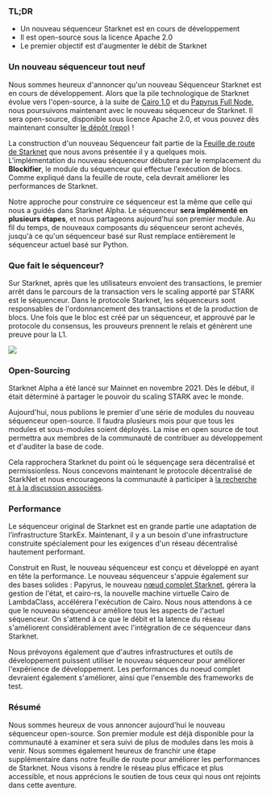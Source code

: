 ### TL;DR

* Un nouveau séquenceur Starknet est en cours de développement
* Il est open-source sous la licence Apache 2.0
* Le premier objectif est d'augmenter le débit de Starknet

### Un nouveau séquenceur tout neuf

Nous sommes heureux d'annoncer qu'un nouveau Séquenceur Starknet est en cours de développement. Alors que la pile technologique de Starknet évolue vers l'open-source, à la suite de [Cairo 1.0](https://medium.com/starkware/open-sourcing-cairo-1-0-b3100a664bb0) et du [Papyrus Full Node](https://medium.com/starkware/papyrus-an-open-source-starknet-full-node-396f7cd90202), nous poursuivons maintenant avec le nouveau séquenceur de Starknet. Il sera open-source, disponible sous licence Apache 2.0, et vous pouvez dès maintenant consulter [le dépôt (repo)](https://github.com/starkware-libs/blockifier) !

La construction d'un nouveau Séquenceur fait partie de la [Feuille de route de Starknet](https://medium.com/starkware/starknet-performance-roadmap-bb7aae14c7de) que nous avons présentée il y a quelques mois. L'implémentation du nouveau séquenceur débutera par le remplacement du **Blockifier**, le module du séquenceur qui effectue l'exécution de blocs. Comme expliqué dans la feuille de route, cela devrait améliorer les performances de Starknet.

Notre approche pour construire ce séquenceur est la même que celle qui nous a guidés dans Starknet Alpha. Le séquenceur **sera implémenté en plusieurs étapes**, et nous partageons aujourd'hui son premier module. Au fil du temps, de nouveaux composants du séquenceur seront achevés, jusqu'à ce qu'un séquenceur basé sur Rust remplace entièrement le séquenceur actuel basé sur Python.

### Que fait le séquenceur?

Sur Starknet, après que les utilisateurs envoient des transactions, le premier arrêt dans le parcours de la transaction vers le scaling apporté par STARK est le séquenceur. Dans le protocole Starknet, les séquenceurs sont responsables de l'ordonnancement des transactions et de la production de blocs. Une fois que le bloc est créé par un séquenceur, et approuvé par le protocole du consensus, les prouveurs prennent le relais et génèrent une preuve pour la L1.

![](/assets/1_ndrekwqunjixo_wskdeycw-1.png)

### Open-Sourcing

Starknet Alpha a été lancé sur Mainnet en novembre 2021. Dès le début, il était déterminé à partager le pouvoir du scaling STARK avec le monde.

Aujourd'hui, nous publions le premier d'une série de modules du nouveau séquenceur open-source. Il faudra plusieurs mois pour que tous les modules et sous-modules soient déployés. La mise en open source de tout permettra aux membres de la communauté de contribuer au développement et d'auditer la base de code.

Cela rapprochera Starknet du point où le séquençage sera décentralisé et permissionless. Nous concevons maintenant le protocole décentralisé de StarkNet et nous encourageons la communauté à participer à [la recherche et à la discussion associées](https://community.starknet.io/t/starknet-decentralized-protocol-consensus/5386).

### Performance

Le séquenceur original de Starknet est en grande partie une adaptation de l’infrastructure StarkEx. Maintenant, il y a un besoin d'une infrastructure construite spécialement pour les exigences d'un réseau décentralisé hautement performant.

Construit en Rust, le nouveau séquenceur est conçu et développé en ayant en tête la performance. Le nouveau séquenceur s'appuie également sur des bases solides : Papyrus, le nouveau [nœud complet Starknet](https://medium.com/starkware/papyrus-an-open-source-starknet-full-node-396f7cd90202), gérera la gestion de l'état, et cairo-rs, la nouvelle machine virtuelle Cairo de LambdaClass, accélérera l'exécution de Cairo. Nous nous attendons à ce que le nouveau séquenceur améliore tous les aspects de l'actuel séquenceur. On s'attend à ce que le débit et la latence du réseau s'améliorent considérablement avec l'intégration de ce séquenceur dans Starknet.

Nous prévoyons également que d'autres infrastructures et outils de développement puissent utiliser le nouveau séquenceur pour améliorer l'expérience de développement. Les performances du noeud complet devraient également s'améliorer, ainsi que l'ensemble des frameworks de test.

### Résumé

Nous sommes heureux de vous annoncer aujourd'hui le nouveau séquenceur open-source. Son premier module est déjà disponible pour la communauté à examiner et sera suivi de plus de modules dans les mois à venir. Nous sommes également heureux de franchir une étape supplémentaire dans notre feuille de route pour améliorer les performances de Starknet. Nous visons à rendre le réseau plus efficace et plus accessible, et nous apprécions le soutien de tous ceux qui nous ont rejoints dans cette aventure.